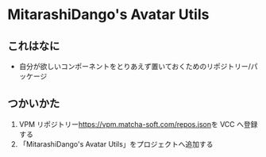 # MitarashiDango's Avatar Utils

## これはなに

- 自分が欲しいコンポーネントをとりあえず置いておくためのリポジトリー/パッケージ

## つかいかた

1. VPM リポジトリー<https://vpm.matcha-soft.com/repos.json>を VCC へ登録する
2. 「MitarashiDango's Avatar Utils」をプロジェクトへ追加する
